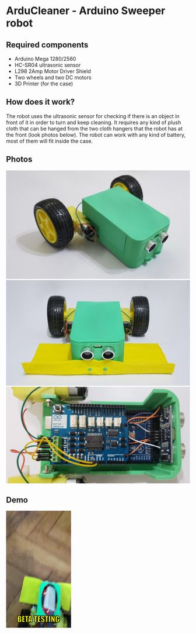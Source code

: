 # ArduCleaner - Arduino Sweeper robot

## Required components

- Arduino Mega 1280/2560
- HC-SR04 ultrasonic sensor
- L298 2Amp Motor Driver Shield
- Two wheels and two DC motors
- 3D Printer (for the case)

## How does it work?

The robot uses the ultrasonic sensor for checking if there is an object in front of it in order to turn and keep cleaning. It requires any kind of plush cloth that can be hanged from the two cloth hangers that the robot has at the front (look photos below). The robot can work with any kind of battery, most of them will fit inside the case.

## Photos

![alt photo1](https://raw.githubusercontent.com/lrusso/ArduCleaner/master/ArduCleaner1.jpg)
![alt photo2](https://raw.githubusercontent.com/lrusso/ArduCleaner/master/ArduCleaner2.jpg)
![alt photo3](https://raw.githubusercontent.com/lrusso/ArduCleaner/master/ArduCleaner3.jpg)

## Demo

![alt demo](https://raw.githubusercontent.com/lrusso/ArduCleaner/master/ArduCleaner.gif)
